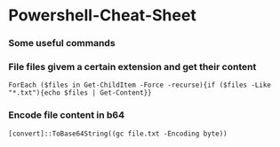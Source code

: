# Powershell-Cheat-Sheet
### Some useful commands

### File files givem a certain extension and get their content
    ForEach ($files in Get-ChildItem -Force -recurse){if ($files -Like "*.txt"){echo $files | Get-Content}}
    
### Encode file content in b64
    [convert]::ToBase64String((gc file.txt -Encoding byte))
